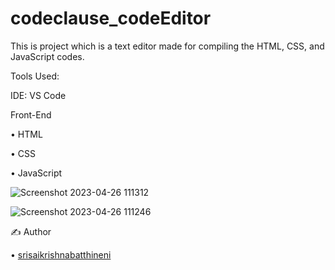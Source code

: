 # codeclause_codeEditor

This is  project which is a text editor made for compiling the HTML, CSS, and JavaScript codes.

Tools Used:

IDE: VS Code

Front-End

   • HTML

   • CSS

   • JavaScript
   
   
 ![Screenshot 2023-04-26 111312](https://user-images.githubusercontent.com/105336579/234480959-f5065fa5-6dde-439e-9b73-435fde3dd97e.png)
  
   ![Screenshot 2023-04-26 111246](https://user-images.githubusercontent.com/105336579/234480979-ab66356a-b2f9-4c3a-85c6-e0a31fbbc1bb.png)


✍ Author

 • [srisaikrishnabatthineni](https://github.com/srisaikrishnabatthineni)
